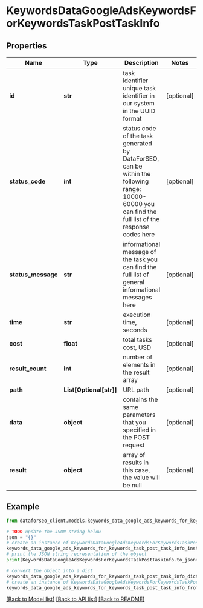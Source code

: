# KeywordsDataGoogleAdsKeywordsForKeywordsTaskPostTaskInfo


## Properties

Name | Type | Description | Notes
------------ | ------------- | ------------- | -------------
**id** | **str** | task identifier unique task identifier in our system in the UUID format | [optional] 
**status_code** | **int** | status code of the task generated by DataForSEO, can be within the following range: 10000-60000 you can find the full list of the response codes here | [optional] 
**status_message** | **str** | informational message of the task you can find the full list of general informational messages here | [optional] 
**time** | **str** | execution time, seconds | [optional] 
**cost** | **float** | total tasks cost, USD | [optional] 
**result_count** | **int** | number of elements in the result array | [optional] 
**path** | **List[Optional[str]]** | URL path | [optional] 
**data** | **object** | contains the same parameters that you specified in the POST request | [optional] 
**result** | **object** | array of results in this case, the value will be null | [optional] 

## Example

```python
from dataforseo_client.models.keywords_data_google_ads_keywords_for_keywords_task_post_task_info import KeywordsDataGoogleAdsKeywordsForKeywordsTaskPostTaskInfo

# TODO update the JSON string below
json = "{}"
# create an instance of KeywordsDataGoogleAdsKeywordsForKeywordsTaskPostTaskInfo from a JSON string
keywords_data_google_ads_keywords_for_keywords_task_post_task_info_instance = KeywordsDataGoogleAdsKeywordsForKeywordsTaskPostTaskInfo.from_json(json)
# print the JSON string representation of the object
print(KeywordsDataGoogleAdsKeywordsForKeywordsTaskPostTaskInfo.to_json())

# convert the object into a dict
keywords_data_google_ads_keywords_for_keywords_task_post_task_info_dict = keywords_data_google_ads_keywords_for_keywords_task_post_task_info_instance.to_dict()
# create an instance of KeywordsDataGoogleAdsKeywordsForKeywordsTaskPostTaskInfo from a dict
keywords_data_google_ads_keywords_for_keywords_task_post_task_info_from_dict = KeywordsDataGoogleAdsKeywordsForKeywordsTaskPostTaskInfo.from_dict(keywords_data_google_ads_keywords_for_keywords_task_post_task_info_dict)
```
[[Back to Model list]](../README.md#documentation-for-models) [[Back to API list]](../README.md#documentation-for-api-endpoints) [[Back to README]](../README.md)


